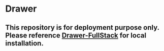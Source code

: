 # Drawer

## This repository is for deployment purpose only. Please reference [Drawer-FullStack](https://github.com/popo26/Drawer-FullStack) for local installation.



